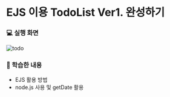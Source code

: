 # EJS 이용 TodoList Ver1. 완성하기

### 💻 실행 화면
![todo](https://user-images.githubusercontent.com/70925962/124558433-91960500-de75-11eb-8309-6cc66ad7e95a.PNG)


### 💁 학습한 내용
* EJS 활용 방법
* node.js 사용 및 getDate 활용
